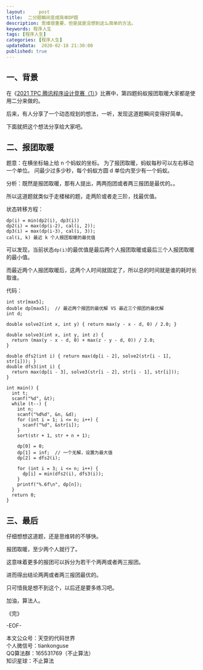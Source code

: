 ```yaml
---   
layout:     post  
title:  二分题瞬间变成简单DP题     
description: 思维很重要，但是就是没想到这么简单的方法。   
keywords: 程序人生  
tags: [程序人生]    
categories: [程序人生]  
updateData:  2020-02-18 21:30:00  
published: true  
---  
```



## 一、背景  


在《[2021 TPC 腾讯程序设计竞赛（1）](https://mp.weixin.qq.com/s/-Nq80hVNm1fRP2n8Q7O0Nw)》比赛中，第四题蚂蚁报团取暖大家都是使用二分来做的。  


后来，有人分享了一个动态规划的想法，一听，发现这道题瞬间变得好简单。  


下面就把这个想法分享给大家吧。  



## 二、报团取暖       


题意：在横坐标轴上给 n 个蚂蚁的坐标。
为了报团取暖，蚂蚁每秒可以左右移动一个单位。
问最少过多少秒，每个蚂蚁方圆 d 单位内至少有一个蚂蚁。



分析：既然是报团取暖，那有人提出，两两抱团或者两三报团是最优的。。


所以这道题就类似于走楼梯的题，走两阶或者走三阶，找最优值。  


状态转移方程：  


```
dp(i) = min(dp2(i), dp3(i))
dp2(i) = max(dp(i-2), cal(i, 2));
dp3(i) = max(dp(i-3), cal(i, 3));
cal(i, k) 最近 k 个人报团取暖的最优值
```


可以发现，当前状态`dp(i)`的最优值是最后两个人报团取暖或最后三个人报团取暖的最小值。  


而最近两个人报团取暖后，这两个人时间就固定了，所以总的时间就是谁的耗时长取谁。  



代码：

```
int str[max5];
double dp[max5];  // 最近两个报团的最优解 VS 最近三个报团的最优解
int d;

double solve2(int x, int y) { return max(y - x - d, 0) / 2.0; }

double solve3(int x, int y, int z) {
  return (max(y - x - d, 0) + max(z - y - d, 0)) / 2.0;
}

double dfs2(int i) { return max(dp[i - 2], solve2(str[i - 1], str[i])); }
double dfs3(int i) {
  return max(dp[i - 3], solve3(str[i - 2], str[i - 1], str[i]));
}

int main() {
  int t;
  scanf("%d", &t);
  while (t--) {
    int n;
    scanf("%d%d", &n, &d);
    for (int i = 1; i <= n; i++) {
      scanf("%d", &str[i]);
    }
    sort(str + 1, str + n + 1);

    dp[0] = 0;
    dp[1] = inf;  // 一个无解，设置为最大值
    dp[2] = dfs2(i);  

    for (int i = 3; i <= n; i++) {
      dp[i] = min(dfs2(i), dfs3(i));
    }
    printf("%.6f\n", dp[n]);
  }
  return 0;
}
```

## 三、最后  


仔细想想这道题，还是思维转的不够快。  


报团取暖，至少两个人就行了。  


这意味着更多的报团可以拆分为若干个两两或者两三报团。  


进而得出结论两两或者两三报团最优的。  



只可惜我是想不到这个，以后还是要多练习吧。  



加油，算法人。  


《完》  


-EOF-  



本文公众号：天空的代码世界  
个人微信号：tiankonguse  
QQ算法群：165531769（不止算法）  
知识星球：不止算法  

